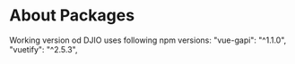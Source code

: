# About Packages
Working version od DJIO uses following npm versions:
    "vue-gapi": "^1.1.0",
    "vuetify": "^2.5.3",
